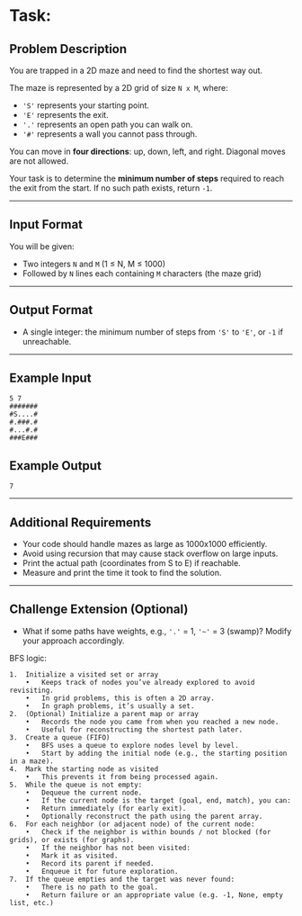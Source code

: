 # Task:

## Problem Description

You are trapped in a 2D maze and need to find the shortest way out.

The maze is represented by a 2D grid of size `N x M`, where:
- `'S'` represents your starting point.
- `'E'` represents the exit.
- `'.'` represents an open path you can walk on.
- `'#'` represents a wall you cannot pass through.

You can move in **four directions**: up, down, left, and right. Diagonal moves are not allowed.

Your task is to determine the **minimum number of steps** required to reach the exit from the start. If no such path exists, return `-1`.

---

## Input Format

You will be given:
- Two integers `N` and `M` (1 ≤ N, M ≤ 1000)
- Followed by `N` lines each containing `M` characters (the maze grid)

---

## Output Format

- A single integer: the minimum number of steps from `'S'` to `'E'`, or `-1` if unreachable.

---

## Example Input

```
5 7
#######
#S....#
#.###.#
#...#.#
###E###
```

## Example Output

```
7
```

---

## Additional Requirements

- Your code should handle mazes as large as 1000x1000 efficiently.
- Avoid using recursion that may cause stack overflow on large inputs.
- Print the actual path (coordinates from S to E) if reachable.
- Measure and print the time it took to find the solution.

---

## Challenge Extension (Optional)

- What if some paths have weights, e.g., `'.'` = 1, `'~'` = 3 (swamp)? Modify your approach accordingly.



BFS logic:

	1.	Initialize a visited set or array
        •	Keeps track of nodes you’ve already explored to avoid revisiting.
        •	In grid problems, this is often a 2D array.
        •	In graph problems, it’s usually a set.
	2.	(Optional) Initialize a parent map or array
        •	Records the node you came from when you reached a new node.
        •	Useful for reconstructing the shortest path later.
	3.	Create a queue (FIFO)
        •	BFS uses a queue to explore nodes level by level.
        •	Start by adding the initial node (e.g., the starting position in a maze).
	4.	Mark the starting node as visited
        •	This prevents it from being processed again.
	5.	While the queue is not empty:
        •	Dequeue the current node.
        •	If the current node is the target (goal, end, match), you can:
        •	Return immediately (for early exit).
        •	Optionally reconstruct the path using the parent array.
	6.	For each neighbor (or adjacent node) of the current node:
        •	Check if the neighbor is within bounds / not blocked (for grids), or exists (for graphs).
        •	If the neighbor has not been visited:
        •	Mark it as visited.
        •	Record its parent if needed.
        •	Enqueue it for future exploration.
	7.	If the queue empties and the target was never found:
        •	There is no path to the goal.
        •	Return failure or an appropriate value (e.g. -1, None, empty list, etc.)
